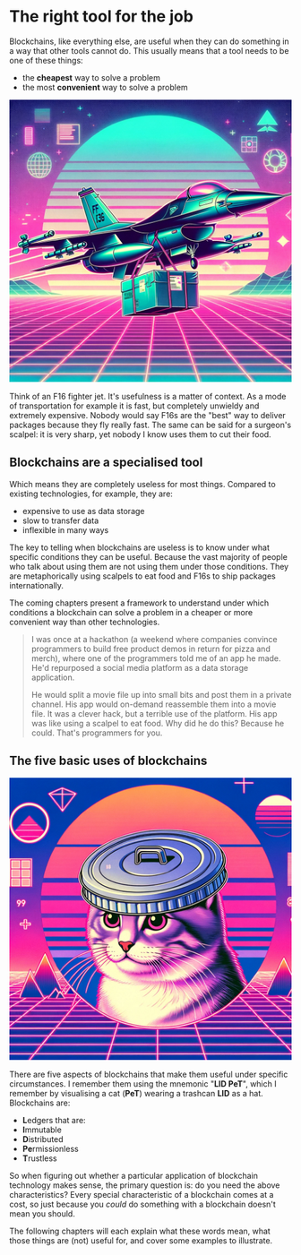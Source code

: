 # The right tool for the job

Blockchains, like everything else, are useful when they can do something in a way that other tools cannot do. This usually means that a tool needs to be one of these things:

- the **cheapest** way to solve a problem
- the most **convenient** way to solve a problem

<img src="../assets/illustrations/fighter-jet-delivering-packages.png" alt="Fighter jet delivering packages" class="img-50-left">

Think of an F16 fighter jet. It's usefulness is a matter of context. As a mode of transportation for example it is fast, but completely unwieldy and extremely expensive. Nobody would say F16s are the "best" way to deliver packages because they fly really fast. The same can be said for a surgeon's scalpel: it is very sharp, yet nobody I know uses them to cut their food.

## Blockchains are a specialised tool

Which means they are completely useless for most things. Compared to existing technologies, for example, they are:

- expensive to use as data storage
- slow to transfer data
- inflexible in many ways

The key to telling when blockchains are useless is to know under what specific conditions they can be useful. Because the vast majority of people who talk about using them are not using them under those conditions. They are metaphorically using scalpels to eat food and F16s to ship packages internationally.

The coming chapters present a framework to understand under which conditions a blockchain can solve a problem in a cheaper or more convenient way than other technologies.

> I was once at a hackathon (a weekend where companies convince programmers to build free product demos in return for pizza and merch), where one of the programmers told me of an app he made. He'd repurposed a social media platform as a data storage application.
>
> He would split a movie file up into small bits and post them in a private channel. His app would on-demand reassemble them into a movie file. It was a clever hack, but a terrible use of the platform. His app was like using a scalpel to eat food. Why did he do this? Because he could. That's programmers for you.

## The five basic uses of blockchains

<img src="../assets/illustrations/cat-wearing-lid-as-hat.png" alt="Cat wearing a lid as a hat" class="img-50-right">

There are five aspects of blockchains that make them useful under specific circumstances. I remember them using the mnemonic "**LID PeT**", which I remember by visualising a cat (**PeT**) wearing a trashcan **LID** as a hat. Blockchains are:

- **L**edgers that are:
- **I**mmutable
- **D**istributed
- **Pe**rmissionless
- **T**rustless

So when figuring out whether a particular application of blockchain technology makes sense, the primary question is: do you need the above characteristics? Every special characteristic of a blockchain comes at a cost, so just because you *could* do something with a blockchain doesn't mean you should.

The following chapters will each explain what these words mean, what those things are (not) useful for, and cover some examples to illustrate.